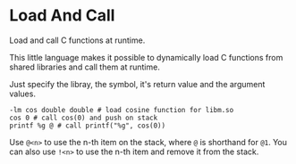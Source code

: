 # Load And Call

Load and call C functions at runtime.

This little language makes it possible to dynamically load C
functions from shared libraries and call them at runtime.

Just specify the libray, the symbol, it's return value and
the argument values.

```
-lm cos double double # load cosine function for libm.so
cos 0 # call cos(0) and push on stack
printf %g @ # call printf("%g", cos(0))
```
Use `@<n>` to use the n-th item on the stack, where `@` is shorthand for `@1`.
You can also use `!<n>` to use the n-th item and remove it from the stack.
